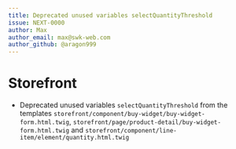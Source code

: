 ```yaml
---
title: Deprecated unused variables selectQuantityThreshold
issue: NEXT-0000
author: Max
author_email: max@swk-web.com
author_github: @aragon999
---
```

# Storefront
* Deprecated unused variables `selectQuantityThreshold` from the templates `storefront/component/buy-widget/buy-widget-form.html.twig`, `storefront/page/product-detail/buy-widget-form.html.twig` and `storefront/component/line-item/element/quantity.html.twig`
